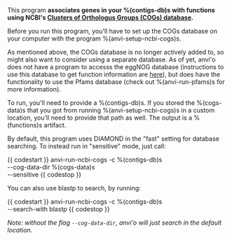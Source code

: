 This program **associates genes in your %(contigs-db)s with functions using NCBI's [Clusters of Orthologus Groups (COGs) database](https://www.ncbi.nlm.nih.gov/pmc/articles/PMC102395/).**

Before you run this program, you'll have to set up the COGs database on your computer with the program %(anvi-setup-ncbi-cogs)s.  

As mentioned above, the COGs database is no longer actively added to, so might also want to consider using a separate database. As of yet, anvi'o does not have a program to accesss the eggNOG database (instructions to use this database to get function information are [here](http://merenlab.org/2016/06/18/importing-functions/#eggnog-database--emapper)), but does have the functionality to use the Pfams database (check out %(anvi-run-pfams)s for more information). 

To run, you'll need to provide a %(contigs-db)s. If you stored the %(cogs-data)s that you got from running %(anvi-setup-ncbi-cogs)s in a custom location, you'll need to provide that path as well. The output is a %(functions)s artifact. 

By default, this program uses DIAMOND in the "fast" setting for database searching. To instead run in "sensitive" mode, just call: 

{{ codestart }}
anvi-run-ncbi-cogs -c %(contigs-db)s \
            --cog-data-dir %(cogs-data)s \
            --sensitive
{{ codestop }}

You can also use blastp to search, by running: 

{{ codestart }}
anvi-run-ncbi-cogs -c %(contigs-db)s \
            --search-with blastp
{{ codestop }}

*Note: without the flag `--cog-data-dir`, anvi'o will just search in the default location.*


